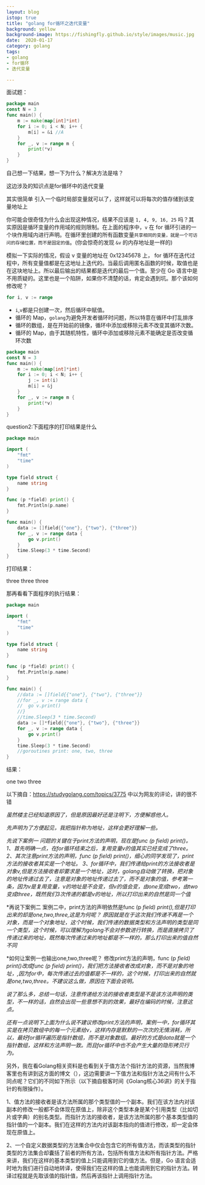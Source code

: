 ```yaml
---
layout: blog
istop: true
title: "golang for循环之迭代变量"
background: yellow
background-image: https://fishingfly.github.io/style/images/music.jpg
date:  2020-01-17
category: golang
tags:
- golang
- for循环
- 迭代变量

---
```


面试题：

```go
package main
const N = 3
func main() {
	m := make(map[int]*int)
	for i := 0; i < N; i++ {
		m[i] = &i //A
	}
	for _, v := range m {
		print(*v)
	}
}
```

自己想一下结果，想一下为什么？解决方法是啥？

这边涉及的知识点是for循环中的迭代变量

其实很简单 引入一个临时局部变量就可以了，这样就可以将每次的值存储到该变量地址上

你可能会很奇怪为什么会出现这种情况，结果不应该是 `1, 4, 9, 16, 25` 吗？其实原因是循环变量的作用域的规则限制。在上面的程序中，`v` 在 for 循环引进的一个块作用域内进行声明。在循环里创建的所有函数变量`共享相同的变量，就是一个可访问的存储位置，而不是固定的值`。(你会惊奇的发现 `&v` 的内存地址是一样的)

模拟一下实际的情况，假设 v 变量的地址在 0x12345678 上， for 循环在迭代过程中，所有变量值都是在这地址上迭代的。当最后调用匿名函数的时候，取值也是在这块地址上。所以最后输出的结果都是迭代的最后一个值。至少在 Go 语言中是不用质疑的。这里也是一个陷阱，如果你不清楚的话，肯定会遇到坑。那个该如何修改呢？

```go
for i, v := range
```

- `i`,`v`都是只创建一次，然后循环中赋值。
- 循环的 Map，`golang`为避免开发者循环时问题，所以特意在循环中打乱排序
- 循环的数组，是在开始前的镜像，循环中添加或移除元素不改变其循环次数。
- 循环的 Map，由于其随机特性，循环中添加或移除元素不能确定是否改变循环次数





```go
package main
const N = 3
func main() {
	m := make(map[int]*int)
	for i := 0; i < N; i++ {
		j := int(i)
		m[i] = &j
	}
	for _, v := range m {
		print(*v)
	}
}
```



question2:下面程序的打印结果是什么

```go
package main

import (
	"fmt"
	"time"
)

type field struct {
	name string
}

func (p *field) print() {
	fmt.Println(p.name)
}

func main() {
	data := []field{{"one"}, {"two"}, {"three"}}
	for _, v := range data {
		go v.print()
	}
	time.Sleep(3 * time.Second)
}
```

打印结果：

three
three
three

那再看看下面程序的执行结果：

```go
package main

import (
	"fmt"
	"time"
)

type field struct {
	name string
}

func (p *field) print() {
	fmt.Println(p.name)
}

func main() {
	//data := []field{{"one"}, {"two"}, {"three"}}
	//for _, v := range data {
	//	go v.print()
	//}
	//time.Sleep(3 * time.Second)
	data := []*field{{"one"}, {"two"}, {"three"}}
	for _, v := range data {
		go v.print()
	}
	time.Sleep(3 * time.Second)
	//goroutines print: one, two, three
}
```

结果：

one
two
three

以下摘自：https://studygolang.com/topics/3775 中以为网友的评论，讲的很不错

*虽然楼主已经知道原因了，但是原因最好还是注明下，方便解惑他人。*

*先声明为了方便起见，我把指针称为地址，这样会更好理解一些。*

*先说下案例一 问题的关键在于print方法的声明，现在是func (p field) print()。 1、首先明确一点，在for循环结束之后，复用变量v的值其实已经变成了three。 2、其次注意print方法的声明，func (p field) print()，细心的同学发现了，print方法的接收者其实是一个地址。 3、for循环中，我们传递给print的方法接收者是对象v,但是方法接收者却要求是一个地址，这时，golang自动做了转换，把对象的地址传递过去了，注意是对象的地址传递过去了，而不是对象的值，参考第一条，因为v是复用变量，v的地址是不会变，但v的值会变，由one变成two，由two变成three，既然我们3次传递的都是v的地址，所以打印出来的自然是同一个值*

*再说下案例二 案例二中，print方法的声明依然是func (p *field) print(),但是打印出来的却是one,two,three,这是为何呢？ 原因就是在于这次我们传递不再是一个对象，而是一个对象地址，这个时候，我们传递的数据类型和方法声明的类型是同一个类型，这个时候，可以理解为golang不会对参数进行转换，而是直接拷贝了传递过来的地址，既然每次传递过来的地址都是不一样的，那么打印出来的值自然不同*

*如何让案例一也输出one,two,three呢？ 修改print方法的声明，func (p *field) print()改成func (p field) print()，我们把方法接收者改成对象，而不是对象的地址，,因为for中，每次传递过去的值都是不一样的，这个时候，打印出来的自然就是one,two,three。不建议这么做，原因在下面会说明。*

*说了那么多，总结一句话，注意传递给方法的接收者类型是不是该方法声明的类型，不一样的话，自然会出现一些意想不到的效果，最好在编码的时候，注意这点。*

*还有一点说明下上面为什么说不建议修改print方法的声明，案例一中，for循环其实是在拷贝数组中的每一个元素给v，这样内存是默默的一次次的无情消耗，所以，最好for循环遍历是指针数组，而不是对象数组。最好的方式是data就是一个指针数组，这样和方法声明一致。而且for循环中也不会产生大量的隐形拷贝行为。*

另外，我在看Golang相关资料是也看到关于值方法个指针方法的资源，当然我博客里也有讲到这方面的博文（），这边需要讲一下值方法和指针方法之间有什么不同点呢？它们的不同如下所示（以下摘自极客时间《Golang核心36讲》的关于指针的有限操作）。

1、值方法的接收者是该方法所属的那个类型值的一个副本。我们在该方法内对该副本的修改一般都不会体现在原值上，除非这个类型本身是某个引用类型（比如切片或字典）的别名类型。而指针方法的接收者，是该方法所属的那个基本类型值的指针值的一个副本。我们在这样的方法内对该副本指向的值进行修改，却一定会体现在原值上。

2、一个自定义数据类型的方法集合中仅会包含它的所有值方法，而该类型的指针类型的方法集合却囊括了前者的所有方法，包括所有值方法和所有指针方法。严格来讲，我们在这样的基本类型的值上只能调用到它的值方法。但是，Go 语言会适时地为我们进行自动地转译，使得我们在这样的值上也能调用到它的指针方法。转译过程就是先取该值的指针值，然后再该指针上调用指针方法。